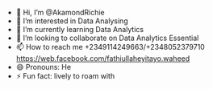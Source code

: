 - 👋 Hi, I’m @AkamondRichie
- 👀 I’m interested in Data Analysing 
- 🌱 I’m currently learning Data Analytics 
- 💞️ I’m looking to collaborate on Data Analytics Essential
- 📫 How to reach me +2349114249663/+2348052379710 https://web.facebook.com/fathiullaheyitayo.waheed
- 😄 Pronouns: He
- ⚡ Fun fact: lively to roam with

<!---
AkamondRichie/AkamondRichie is a ✨ special ✨ repository because its `README.md` (this file) appears on your GitHub profile.
You can click the Preview link to take a look at your changes.
---

